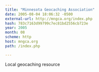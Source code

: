 ```yaml
---
title: "Minnesota Geocaching Association"
date: 2005-08-04 18:06:32 -0500
external-url: http://mngca.org/index.php
hash: 783c7163d99799c7ec81bd2556cb723e
year: 2005
month: 08
scheme: http
host: mngca.org
path: /index.php

---
```


Local geocaching resource
